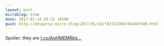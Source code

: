 ```yaml
---
layout: post
microblog: true
date: 2017-01-18 03:32 +0300
guid: http://desparoz.micro.blog/2017/01/18/t821515667484487680.html
---
```

Spoiler: they are [t.co/AgHMEMRkg...](https://t.co/AgHMEMRkgL)
